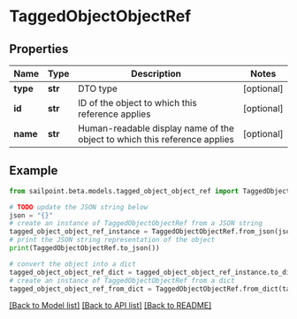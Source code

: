 # TaggedObjectObjectRef


## Properties

Name | Type | Description | Notes
------------ | ------------- | ------------- | -------------
**type** | **str** | DTO type | [optional] 
**id** | **str** | ID of the object to which this reference applies | [optional] 
**name** | **str** | Human-readable display name of the object to which this reference applies | [optional] 

## Example

```python
from sailpoint.beta.models.tagged_object_object_ref import TaggedObjectObjectRef

# TODO update the JSON string below
json = "{}"
# create an instance of TaggedObjectObjectRef from a JSON string
tagged_object_object_ref_instance = TaggedObjectObjectRef.from_json(json)
# print the JSON string representation of the object
print(TaggedObjectObjectRef.to_json())

# convert the object into a dict
tagged_object_object_ref_dict = tagged_object_object_ref_instance.to_dict()
# create an instance of TaggedObjectObjectRef from a dict
tagged_object_object_ref_from_dict = TaggedObjectObjectRef.from_dict(tagged_object_object_ref_dict)
```
[[Back to Model list]](../README.md#documentation-for-models) [[Back to API list]](../README.md#documentation-for-api-endpoints) [[Back to README]](../README.md)


